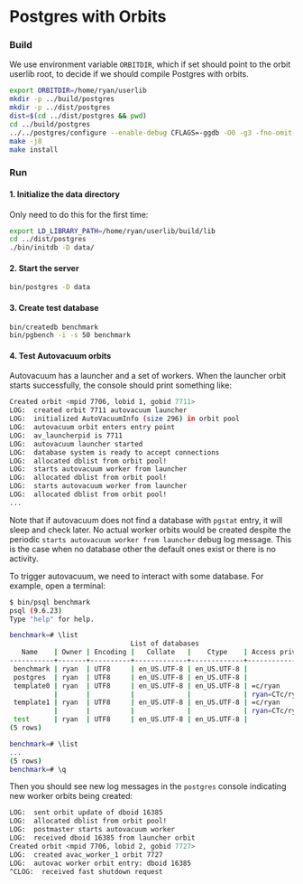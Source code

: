 # Postgres with Orbits


### Build

We use environment variable `ORBITDIR`, which if set should point to the orbit 
userlib root, to decide if we should compile Postgres with orbits. 

```bash
export ORBITDIR=/home/ryan/userlib
mkdir -p ../build/postgres
mkdir -p ../dist/postgres
dist=$(cd ../dist/postgres && pwd)
cd ../build/postgres
../../postgres/configure --enable-debug CFLAGS=-ggdb -O0 -g3 -fno-omit-frame-pointer --prefix=$dist
make -j8
make install
```

### Run

#### 1. Initialize the data directory 

Only need to do this for the first time:

```bash
export LD_LIBRARY_PATH=/home/ryan/userlib/build/lib
cd ../dist/postgres
./bin/initdb -D data/
```

#### 2. Start the server

```bash
bin/postgres -D data
```

#### 3. Create test database

```bash
bin/createdb benchmark
bin/pgbench -i -s 50 benchmark
```

#### 4. Test Autovacuum orbits

Autovacuum has a launcher and a set of workers. When the launcher orbit starts
successfully, the console should print something like:

```bash
Created orbit <mpid 7706, lobid 1, gobid 7711>
LOG:  created orbit 7711 autovacuum launcher
LOG:  initialized AutoVacuumInfo (size 296) in orbit pool
LOG:  autovacuum orbit enters entry point
LOG:  av_launcherpid is 7711
LOG:  autovacuum launcher started
LOG:  database system is ready to accept connections
LOG:  allocated dblist from orbit pool!
LOG:  starts autovacuum worker from launcher
LOG:  allocated dblist from orbit pool!
LOG:  starts autovacuum worker from launcher
LOG:  allocated dblist from orbit pool!
...
```

Note that if autovacuum does not find a database with `pgstat` entry, it 
will sleep and check later. No actual worker orbits would be created 
despite the periodic `starts autovacuum worker from launcher` debug log message.
This is the case when no database other the default ones exist or there is no activity.

To trigger autovacuum, we need to interact with some database. For example, 
open a terminal:

```bash
$ bin/psql benchmark
psql (9.6.23)
Type "help" for help.

benchmark=# \list
                              List of databases
   Name    | Owner | Encoding |   Collate   |    Ctype    | Access privileges
-----------+-------+----------+-------------+-------------+-------------------
 benchmark | ryan  | UTF8     | en_US.UTF-8 | en_US.UTF-8 |
 postgres  | ryan  | UTF8     | en_US.UTF-8 | en_US.UTF-8 |
 template0 | ryan  | UTF8     | en_US.UTF-8 | en_US.UTF-8 | =c/ryan          +
           |       |          |             |             | ryan=CTc/ryan
 template1 | ryan  | UTF8     | en_US.UTF-8 | en_US.UTF-8 | =c/ryan          +
           |       |          |             |             | ryan=CTc/ryan
 test      | ryan  | UTF8     | en_US.UTF-8 | en_US.UTF-8 |
(5 rows)

benchmark=# \list
...
(5 rows)
benchmark=# \q
```

Then you should see new log messages in the `postgres` console indicating new 
worker orbits being created:

```bash
LOG:  sent orbit update of dboid 16385
LOG:  allocated dblist from orbit pool!
LOG:  postmaster starts autovacuum worker
LOG:  received dboid 16385 from launcher orbit
Created orbit <mpid 7706, lobid 2, gobid 7727>
LOG:  created avac_worker_1 orbit 7727
LOG:  autovac worker orbit entry: dboid 16385
^CLOG:  received fast shutdown request
```
